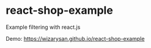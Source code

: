 # react-shop-example
Example filtering with react.js

Demo: https://wizarysan.github.io/react-shop-example
